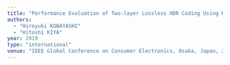 ```yaml
---
title: "Performance Evaluation of Two-layer Lossless HDR Coding Using Histogram Packing Technique Under Various Tone-mapping Operators"
authors:
  - "Hiroyuki KOBAYASHI"
  - "Hitoshi KIYA"
year: 2019
type: "international"
venue: "IEEE Global Conference on Consumer Electronics, Osaka, Japan, 2019-10-15."
---
```

